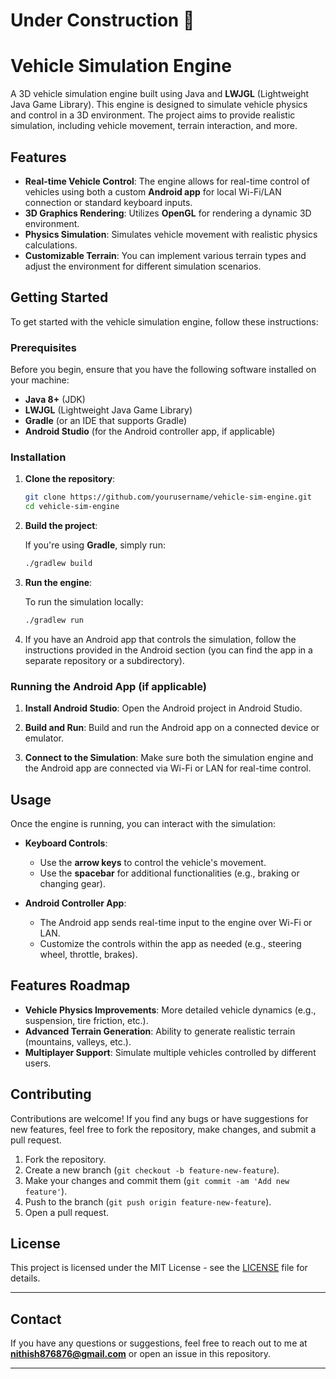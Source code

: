 # Under Construction 🚧 
# Vehicle Simulation Engine

A 3D vehicle simulation engine built using Java and **LWJGL** (Lightweight Java Game Library). This engine is designed to simulate vehicle physics and control in a 3D environment. The project aims to provide realistic simulation, including vehicle movement, terrain interaction, and more.

## Features

- **Real-time Vehicle Control**: The engine allows for real-time control of vehicles using both a custom **Android app** for local Wi-Fi/LAN connection or standard keyboard inputs.
- **3D Graphics Rendering**: Utilizes **OpenGL** for rendering a dynamic 3D environment.
- **Physics Simulation**: Simulates vehicle movement with realistic physics calculations.
- **Customizable Terrain**: You can implement various terrain types and adjust the environment for different simulation scenarios.

## Getting Started

To get started with the vehicle simulation engine, follow these instructions:

### Prerequisites

Before you begin, ensure that you have the following software installed on your machine:

- **Java 8+** (JDK)
- **LWJGL** (Lightweight Java Game Library)
- **Gradle** (or an IDE that supports Gradle)
- **Android Studio** (for the Android controller app, if applicable)

### Installation

1. **Clone the repository**:

   ```bash
   git clone https://github.com/yourusername/vehicle-sim-engine.git
   cd vehicle-sim-engine
   ```

2. **Build the project**:

   If you're using **Gradle**, simply run:

   ```bash
   ./gradlew build
   ```

3. **Run the engine**:

   To run the simulation locally:

   ```bash
   ./gradlew run
   ```

4. If you have an Android app that controls the simulation, follow the instructions provided in the Android section (you can find the app in a separate repository or a subdirectory).

### Running the Android App (if applicable)

1. **Install Android Studio**: Open the Android project in Android Studio.

2. **Build and Run**: Build and run the Android app on a connected device or emulator.

3. **Connect to the Simulation**: Make sure both the simulation engine and the Android app are connected via Wi-Fi or LAN for real-time control.

## Usage

Once the engine is running, you can interact with the simulation:

- **Keyboard Controls**: 
  - Use the **arrow keys** to control the vehicle's movement.
  - Use the **spacebar** for additional functionalities (e.g., braking or changing gear).
  
- **Android Controller App**:
  - The Android app sends real-time input to the engine over Wi-Fi or LAN.
  - Customize the controls within the app as needed (e.g., steering wheel, throttle, brakes).

## Features Roadmap

- **Vehicle Physics Improvements**: More detailed vehicle dynamics (e.g., suspension, tire friction, etc.).
- **Advanced Terrain Generation**: Ability to generate realistic terrain (mountains, valleys, etc.).
- **Multiplayer Support**: Simulate multiple vehicles controlled by different users.

## Contributing

Contributions are welcome! If you find any bugs or have suggestions for new features, feel free to fork the repository, make changes, and submit a pull request.

1. Fork the repository.
2. Create a new branch (`git checkout -b feature-new-feature`).
3. Make your changes and commit them (`git commit -am 'Add new feature'`).
4. Push to the branch (`git push origin feature-new-feature`).
5. Open a pull request.

## License

This project is licensed under the MIT License - see the [LICENSE](LICENSE) file for details.

---

## Contact

If you have any questions or suggestions, feel free to reach out to me at **nithish876876@gmail.com** or open an issue in this repository.

---
